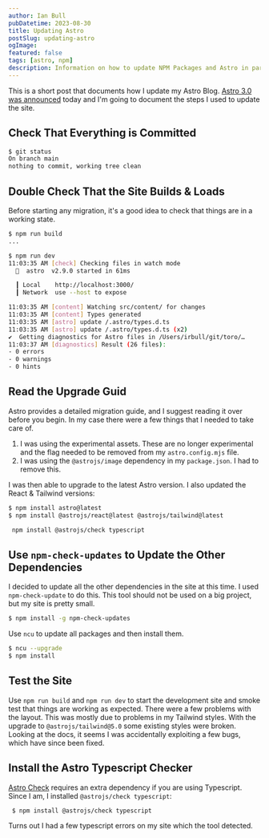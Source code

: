 ```yaml
---
author: Ian Bull
pubDatetime: 2023-08-30
title: Updating Astro
postSlug: updating-astro
ogImage:
featured: false
tags: [astro, npm]
description: Information on how to update NPM Packages and Astro in particular
---
```


This is a short post that documents how I update my Astro Blog. [Astro 3.0 was announced](https://astro.build/blog/astro-3/) today and I'm going to document the steps I used to update the site.

## Check That Everything is Committed

```bash
$ git status
On branch main
nothing to commit, working tree clean
```

## Double Check That the Site Builds & Loads

Before starting any migration, it's a good idea to check that things are in a working state.

```bash
$ npm run build
...

$ npm run dev
11:03:35 AM [check] Checking files in watch mode
  🚀  astro  v2.9.0 started in 61ms

  ┃ Local    http://localhost:3000/
  ┃ Network  use --host to expose

11:03:35 AM [content] Watching src/content/ for changes
11:03:35 AM [content] Types generated
11:03:35 AM [astro] update /.astro/types.d.ts
11:03:35 AM [astro] update /.astro/types.d.ts (x2)
✔  Getting diagnostics for Astro files in /Users/irbull/git/toro/…
11:03:37 AM [diagnostics] Result (26 files):
- 0 errors
- 0 warnings
- 0 hints
```

## Read the Upgrade Guid

Astro provides a detailed migration guide, and I suggest reading it over before you begin. In my case there were a few things that I needed to take care of.

1. I was using the experimental assets. These are no longer experimental and the flag needed to be removed from my `astro.config.mjs` file.
2. I was using the `@astrojs/image` dependency in my `package.json`. I had to remove this.

I was then able to upgrade to the latest Astro version. I also updated the React & Tailwind versions:

```bash
$ npm install astro@latest
$ npm install @astrojs/react@latest @astrojs/tailwind@latest
```

```bash
 npm install @astrojs/check typescript
```

## Use `npm-check-updates` to Update the Other Dependencies

I decided to update all the other dependencies in the site at this time. I used `npm-check-update` to do this. This tool should not be used on a big project, but my site is pretty small.

```bash
$ npm install -g npm-check-updates
```

Use `ncu` to update all packages and then install them.

```bash
$ ncu --upgrade
$ npm install
```

## Test the Site

Use `npm run build` and `npm run dev` to start the development site and smoke test that things are working as expected. There were a few problems with the layout. This was mostly due to problems in my Tailwind styles. With the upgrade to `@astrojs/tailwind@5.0` some existing styles were broken. Looking at the docs, it seems I was accidentally exploiting a few bugs, which have since been fixed.

## Install the Astro Typescript Checker

[Astro Check]() requires an extra dependency if you are using Typescript. Since I am, I installed `@astrojs/check typescript`:

```bash
 $ npm install @astrojs/check typescript
```

Turns out I had a few typescript errors on my site which the tool detected.

